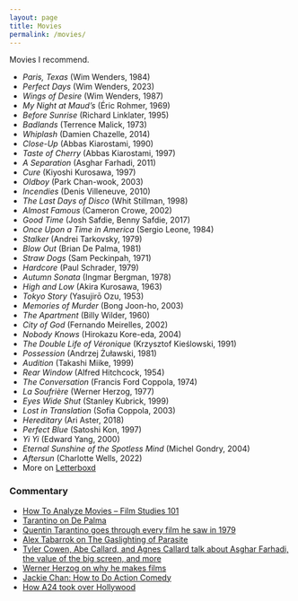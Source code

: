 ```yaml
---
layout: page
title: Movies
permalink: /movies/
---
```


Movies I recommend.

* _Paris, Texas_ (Wim Wenders, 1984)
* _Perfect Days_ (Wim Wenders, 2023)
* _Wings of Desire_ (Wim Wenders, 1987)
* _My Night at Maud’s_ (Éric Rohmer, 1969)
* _Before Sunrise_ (Richard Linklater, 1995)
* _Badlands_ (Terrence Malick, 1973)
* _Whiplash_ (Damien Chazelle, 2014)
* _Close-Up_ (Abbas Kiarostami, 1990)
* _Taste of Cherry_ (Abbas Kiarostami, 1997)
* _A Separation_ (Asghar Farhadi, 2011)
* _Cure_ (Kiyoshi Kurosawa, 1997)
* _Oldboy_ (Park Chan-wook, 2003)
* _Incendies_ (Denis Villeneuve, 2010)
* _The Last Days of Disco_ (Whit Stillman, 1998)
* _Almost Famous_ (Cameron Crowe, 2002)
* _Good Time_ (Josh Safdie, Benny Safdie, 2017)
* _Once Upon a Time in America_ (Sergio Leone, 1984)
* _Stalker_ (Andrei Tarkovsky, 1979)
* _Blow Out_ (Brian De Palma, 1981)
* _Straw Dogs_ (Sam Peckinpah, 1971)
* _Hardcore_ (Paul Schrader, 1979)
* _Autumn Sonata_ (Ingmar Bergman, 1978)
* _High and Low_ (Akira Kurosawa, 1963)
* _Tokyo Story_ (Yasujirō Ozu, 1953)
* _Memories of Murder_ (Bong Joon-ho, 2003)
* _The Apartment_ (Billy Wilder, 1960)
* _City of God_ (Fernando Meirelles, 2002)
* _Nobody Knows_ (Hirokazu Kore-eda, 2004)
* _The Double Life of Véronique_ (Krzysztof Kieślowski, 1991)
* _Possession_ (Andrzej Żuławski, 1981)
* _Audition_ (Takashi Miike, 1999)
* _Rear Window_ (Alfred Hitchcock, 1954)
* _The Conversation_ (Francis Ford Coppola, 1974)
* _La Soufrière_ (Werner Herzog, 1977)
* _Eyes Wide Shut_ (Stanley Kubrick, 1999)
* _Lost in Translation_ (Sofia Coppola, 2003)
* _Hereditary_ (Ari Aster, 2018)
* _Perfect Blue_ (Satoshi Kon, 1997)
* _Yi Yi_ (Edward Yang, 2000)
* _Eternal Sunshine of the Spotless Mind_ (Michel Gondry, 2004)
* _Aftersun_ (Charlotte Wells, 2022)
* More on [Letterboxd](https://letterboxd.com/danschulz/films/diary/)

### Commentary
* [How To Analyze Movies – Film Studies 101](https://www.youtube.com/watch?v=ahHIifcFyqk)
* [Tarantino on De Palma](https://www.youtube.com/watch?v=bsAZSBfuFb4&t=21s)
* [Quentin Tarantino goes through every film he saw in 1979](https://www.youtube.com/watch?v=FXWlNlHAxB4)
* [Alex Tabarrok on The Gaslighting of Parasite](https://marginalrevolution.com/marginalrevolution/2020/06/the-gaslighting-of-parasite.html)
* [Tyler Cowen, Abe Callard, and Agnes Callard talk about Asghar Farhadi, the value of the big screen, and more](https://www.listennotes.com/podcasts/subject-to-change/tyler-cowen-rates-a-separation-2JTelKYhznx/)
* [Werner Herzog on why he makes films](https://youtu.be/PxfYDUVnHg4)
* [Jackie Chan: How to Do Action Comedy](https://www.youtube.com/watch?v=Z1PCtIaM_GQ)
* [How A24 took over Hollywood](https://www.youtube.com/watch?v=7tuRJIkDcXg)

